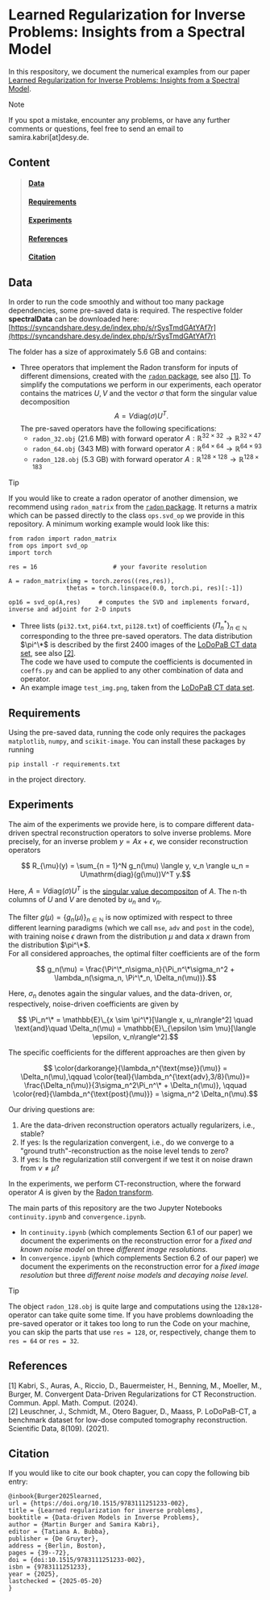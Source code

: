# Learned Regularization for Inverse Problems: Insights from a Spectral Model
In this respository, we document the numerical examples from our paper [Learned Regularization for Inverse Problems: Insights from a Spectral Model](https://arxiv.org/abs/2312.09845).

> [!NOTE]
> If you spot a mistake, encounter any problems, or have any further comments or questions, feel free to send an email to samira.kabri[at]desy.de.

## Content
> #### [Data](#4)
> #### [Requirements](#5)
> #### [Experiments](#6)
> #### [References](#7)
> #### [Citation](#8)


## <a id="4"> Data </a>
In order to run the code smoothly and without too many package dependencies, some pre-saved data is required. The respective folder **spectralData** can be downloaded here:\
[https://syncandshare.desy.de/index.php/s/rSysTmdGAtYAf7r](https://syncandshare.desy.de/index.php/s/rSysTmdGAtYAf7r)

The folder has a size of approximately 5.6 GB and contains:
* Three operators that implement the Radon transform for inputs of different dimensions, created with the  [`radon` package](https://github.com/AlexanderAuras/radon), see also [[1]](#1). To simplify the computations we perform in our experiments, each operator contains the matrices $U,V$ and the vector $\sigma$ that form the singular value decomposition 
$$A = V\mathrm{diag}(\sigma)U^{T}.$$
The pre-saved operators have the following specifications:
    - `radon_32.obj` (21.6 MB) with forward operator $A: \mathbb{R}^{32\times 32} \rightarrow \mathbb{R}^{32\times 47}$
    - `radon_64.obj` (343 MB) with forward operator $A: \mathbb{R}^{64\times 64} \rightarrow \mathbb{R}^{64\times 93}$
    - `radon_128.obj` (5.3 GB) with forward operator $A: \mathbb{R}^{128\times 128} \rightarrow \mathbb{R}^{128\times 183}$

> [!TIP] 
> If you would like to create a radon operator of another dimension, we recommend using `radon_matrix` from the [`radon` package](https://github.com/AlexanderAuras/radon). It returns a matrix which can be passed directly to the class `ops.svd_op` we provide in this repository. A minimum working example would look like this:
  > ```
  > from radon import radon_matrix 
  > from ops import svd_op
  > import torch
  >
  > res = 16                     # your favorite resolution
  >
  > A = radon_matrix(img = torch.zeros((res,res)), 
  >                 thetas = torch.linspace(0.0, torch.pi, res)[:-1])
  >
  > op16 = svd_op(A,res)     # computes the SVD and implements forward, inverse and adjoint for 2-D inputs
  >```

* Three lists (`pi32.txt`, `pi64.txt`, `pi128.txt`) of coefficients $`\{\Pi_n^*\}_{n \in \mathbb{N}}`$ corresponding to the three pre-saved operators. The data distribution $\pi^\*$ is described by the first 2400 images of the [LoDoPaB CT data set](https://zenodo.org/records/3384092), see also [[2]](#2).\
  The code we have used to compute the coefficients is documented in `coeffs.py` and can be applied to any other combination of data and operator.
* An example image `test_img.png`, taken from the [LoDoPaB CT data set](https://zenodo.org/records/3384092).

## <a id="5"> Requirements </a>
Using the pre-saved data, running the code only requires the packages `matplotlib`, `numpy`, and `scikit-image`. 
You can install these packages by running
```
pip install -r requirements.txt
```
in the project directory.

## <a id="6"> Experiments </a>
The aim of the experiments we provide here, is to compare different data-driven spectral reconstruction operators to solve inverse problems. More precisely, for an inverse problem $y= Ax + \epsilon$, we consider reconstruction operators 

$$ R_{\mu}(y) = \sum_{n = 1}^N g_n(\mu)  \langle y, v_n \rangle  u_n = U\mathrm{diag}(g(\mu))V^T  y.$$ 

Here, $A = V\mathrm{diag}(\sigma)U^{T}$ is the [singular value decompositon](https://en.wikipedia.org/wiki/Singular_value_decomposition) of $A$. The n-th columns of $U$ and $V$ are denoted by $u_n$ and $v_n$.

The filter $`g(\mu) = \{g_n(\mu)\}_{n \in \mathbb{N}}`$ is now optimized with respect to three different learning paradigms (which we call `mse`, `adv` and `post` in the code), \
with training noise $\epsilon$ drawn from the distribution $\mu$ and data $x$ drawn from the distribution $\pi^\*$.\
For all considered approaches, the optimal filter coefficients are of the form 

$$ g_n(\mu) = \frac{\Pi^\*_n\sigma_n}{\Pi_n^\*\sigma_n^2 + \lambda_n(\sigma_n, \Pi^\*_n, \Delta_n(\mu))}.$$

Here, $\sigma_n$ denotes again the singular values, and the data-driven, or, respectively, noise-driven coefficients are given by

$$ \Pi_n^\* = \mathbb{E}\_{x \sim \pi^\*}[\langle x, u_n\rangle^2] \quad \text{and}\quad \Delta_n(\mu) = \mathbb{E}\_{\epsilon \sim \mu}[\langle \epsilon, v_n\rangle^2].$$

The specific coefficients for the different approaches are then given by

$$ \color{darkorange}{\lambda_n^{\text{mse}}(\mu)} = \Delta_n(\mu),\qquad \color{teal}{\lambda_n^{\text{adv},3/8}(\mu)}= \frac{\Delta_n(\mu)}{3\sigma_n^2\Pi_n^\* + \Delta_n(\mu)}, \qquad \color{red}{\lambda_n^{\text{post}(\mu)}} = \sigma_n^2 \Delta_n(\mu).$$


Our driving questions are:
1. Are the data-driven reconstruction operators actually regularizers, i.e., stable?
2. If yes: Is the regularization convergent, i.e., do we converge to a "ground truth"-reconstruction as the noise level tends to zero?
3. If yes: Is the regularization still convergent if we test it on noise drawn from $\nu \neq \mu$?

In the experiments, we perform CT-reconstruction, where the forward operator $A$ is given by the [Radon transform](https://en.wikipedia.org/wiki/Radon_transform).

The main parts of this repository are the two Jupyter Notebooks `continuity.ipynb` and `convergence.ipynb`.
* In `continuity.ipynb` (which complements Section 6.1 of our paper) we document the experiments on the reconstruction error for a *fixed and known noise model* on three *different image resolutions*.
* In `convergence.ipynb` (which complements Section 6.2 of our paper) we document the experiments on the reconstruction error for a *fixed image resolution* but three *different noise models and decaying noise level*.

> [!TIP]
> The object `radon_128.obj` is quite large and computations using the `128x128`-operator can take quite some time. 
> If you have problems downloading the pre-saved operator or it takes too long to run the Code on your machine, you can skip the parts that use `res = 128`, or, respectively, change them to `res = 64` or `res = 32`.

## <a id ="7"> References </a>
<a id="1">[1]</a> 
Kabri, S., Auras, A., Riccio, D., Bauermeister, H., Benning, M., Moeller, M., Burger, M.
Convergent Data-Driven Regularizations for CT Reconstruction. Commun. Appl. Math. Comput. (2024). \
<a id="2">[2]</a> 
Leuschner, J., Schmidt, M., Otero Baguer, D., Maass, P. 
LoDoPaB-CT, a benchmark dataset for low-dose computed tomography reconstruction.
Scientific Data, 8(109). (2021).

## <a id ="8"> Citation </a>
If you would like to cite our book chapter, you can copy the following bib entry:
```
@inbook{Burger2025learned,
url = {https://doi.org/10.1515/9783111251233-002},
title = {Learned regularization for inverse problems},
booktitle = {Data-driven Models in Inverse Problems},
author = {Martin Burger and Samira Kabri},
editor = {Tatiana A. Bubba},
publisher = {De Gruyter},
address = {Berlin, Boston},
pages = {39--72},
doi = {doi:10.1515/9783111251233-002},
isbn = {9783111251233},
year = {2025},
lastchecked = {2025-05-20}
}

```


